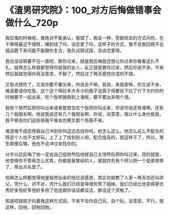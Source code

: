 # 《渣男研究院》：100_对方后悔做错事会做什么_720p

我后悔的时候呢，我绝对不能承认，我错了，我会一种，旁敲侧击的方式问你，在干嘛呀最近不错呀，赚到钱了吗，谈恋爱了吗，这样子的方式，我不会我回我不会威迫跪下来问能不能跟你复合，我先试探试探，没谈恋爱呀。

我也没谈呀要不见一面吧，那你过来，就是我后悔我还想让你过来你看看这扎不扎，就再怎么样我都觉得你是我的女人，反正就是要你过来，然后你说不来，不来然后我就觉得你真没意思，不聊了，然后过了两天感觉你混的不错。

又有点想你了，又说你要不要出来，你说去干嘛，我说，来我家呀，你又说不来，难道要请你吃饭，这个这个得拉多大多少的面子这面子得要往下拉了行下次约你的时候要不一起出来，吃个饭吧我刚到上海呢，要不要出来喝个酒。

我有个局然后把你叫出来或者是想去吃个饭把你叫出来，你说你说还有谁啊，还有几个我朋友啊，他说我说还有几个我朋友啊，你说，没意思，我以什么身份我我，我干嘛去你们这些局我干嘛去你男生那个局我不来。

难道难不成还得我自己冲到你你这边去找你吗，他怎么这么，他怎么这么不配合的呀这个人也不太好玩，上了上了找到别人吧，配合度高的，就这样子了，所以，男生即便后悔，他也不会冲过来找你的。

分手以后后悔了他一定会自己组局然后他就自己主场然后把你叫过来，目的就是，他觉得你不管再怎么优秀，你都是我曾经的人，就就你先有个师父把一个徒弟带带了，带出点名堂了。

他再怎么样都觉得他是我带出来的他应该感恩，其实你就教了人家一两天你还叫师父，凭什么，对不对，凭什么我们已经变得很优秀了姐妹，我们已经比他变得更优秀好多倍好多倍好多倍了他连跟你谈话都没法，都没这个资格了。

知道吧就刚才向着我这种方式回，不来不去你自己玩，自个玩，没意思，不行，就这样，回他，回他回他。